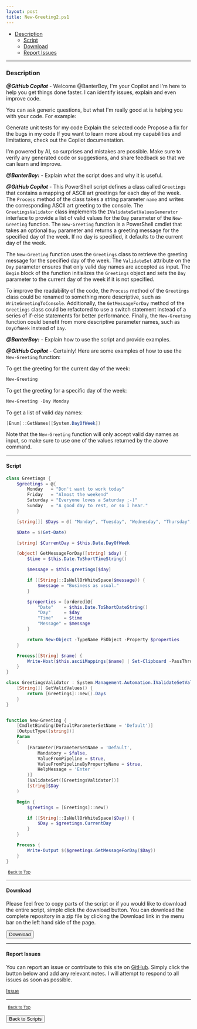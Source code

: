 ```yaml
---
layout: post
title: New-Greeting2.ps1
---
```


- [Description](#description)
  - [Script](#script)
  - [Download](#download)
  - [Report Issues](#report-issues)

---

### Description

**_@GitHub Copilot_** - Welcome @BanterBoy, I'm your Copilot and I'm here to help you get things done faster. I can identify issues, explain and even improve code.

You can ask generic questions, but what I'm really good at is helping you with your code. For example:

Generate unit tests for my code
Explain the selected code
Propose a fix for the bugs in my code
If you want to learn more about my capabilities and limitations, check out the Copilot documentation.

I'm powered by AI, so surprises and mistakes are possible. Make sure to verify any generated code or suggestions, and share feedback so that we can learn and improve.

**_@BanterBoy:_** - Explain what the script does and why it is useful.

**_@GitHub Copilot_** - This PowerShell script defines a class called `Greetings` that contains a mapping of ASCII art greetings for each day of the week. The `Process` method of the class takes a string parameter `name` and writes the corresponding ASCII art greeting to the console. The `GreetingsValidator` class implements the `IValidateSetValuesGenerator` interface to provide a list of valid values for the `Day` parameter of the `New-Greeting` function. The `New-Greeting` function is a PowerShell cmdlet that takes an optional `Day` parameter and returns a greeting message for the specified day of the week. If no day is specified, it defaults to the current day of the week.

The `New-Greeting` function uses the `Greetings` class to retrieve the greeting message for the specified day of the week. The `ValidateSet` attribute on the `Day` parameter ensures that only valid day names are accepted as input. The `Begin` block of the function initializes the `Greetings` object and sets the `Day` parameter to the current day of the week if it is not specified.

To improve the readability of the code, the `Process` method of the `Greetings` class could be renamed to something more descriptive, such as `WriteGreetingToConsole`. Additionally, the `GetMessageForDay` method of the `Greetings` class could be refactored to use a switch statement instead of a series of if-else statements for better performance. Finally, the `New-Greeting` function could benefit from more descriptive parameter names, such as `DayOfWeek` instead of `Day`.

**_@BanterBoy:_** - Explain how to use the script and provide examples.

**_@GitHub Copilot_** - Certainly! Here are some examples of how to use the `New-Greeting` function:

To get the greeting for the current day of the week:

```powershell
New-Greeting
```

To get the greeting for a specific day of the week:

```powershell
New-Greeting -Day Monday
```

To get a list of valid day names:

```powershell
[Enum]::GetNames([System.DayOfWeek])
```

Note that the `New-Greeting` function will only accept valid day names as input, so make sure to use one of the values returned by the above command.

---

#### Script

```powershell
class Greetings {
    $greetings = @{
        Monday   = "Don't want to work today"
        Friday   = "Almost the weekend"
        Saturday = "Everyone loves a Saturday ;-)"
        Sunday   = "A good day to rest, or so I hear."
    }

    [string[]] $Days = @( "Monday", "Tuesday", "Wednesday", "Thursday", "Friday", "Saturday", "Sunday" )

    $Date = $(Get-Date)

    [string] $CurrentDay = $this.Date.DayOfWeek

    [object] GetMessageForDay([string] $day) {
        $time = $this.Date.ToShortTimeString()

        $message = $this.greetings[$day]

        if ([String]::IsNullOrWhiteSpace($message)) {
            $message = "Business as usual."
        }

        $properties = [ordered]@{
            "Date"    = $this.Date.ToShortDateString()
            "Day"     = $day
            "Time"    = $time
            "Message" = $message
        }

        return New-Object -TypeName PSObject -Property $properties
    }

    Process([String] $name) {
        Write-Host($this.asciiMappings[$name] | Set-Clipboard -PassThru)
    }
}

class GreetingsValidator : System.Management.Automation.IValidateSetValuesGenerator {
    [String[]] GetValidValues() {
        return [Greetings]::new().Days
    }
}


function New-Greeting {
    [CmdletBinding(DefaultParameterSetName = 'Default')]
    [OutputType([string])]
    Param
    (
        [Parameter(ParameterSetName = 'Default',
            Mandatory = $false,
            ValueFromPipeline = $true,
            ValueFromPipelineByPropertyName = $true,
            HelpMessage = 'Enter '
        )]
        [ValidateSet([GreetingsValidator])]
        [string]$Day
    )

    Begin {
        $greetings = [Greetings]::new()

        if ([String]::IsNullOrWhiteSpace($Day)) {
            $Day = $greetings.CurrentDay
        }
    }

    Process {
        Write-Output $($greetings.GetMessageForDay($Day))
    }
}

```

<span style="font-size:11px;"><a href="#"><i class="fas fa-caret-up" aria-hidden="true" style="color: white; margin-right:5px;"></i>Back to Top</a></span>

---

#### Download

Please feel free to copy parts of the script or if you would like to download the entire script, simple click the download button. You can download the complete repository in a zip file by clicking the Download link in the menu bar on the left hand side of the page.

<button class="btn" type="submit" onclick="window.open('PowerShell/NewFunctions/New-Greeting2.ps1')">
    <i class="fa fa-cloud-download-alt">
    </i>
        Download
</button>

---

#### Report Issues

You can report an issue or contribute to this site on <a href="https://github.com/BanterBoy/scripts-blog/issues">GitHub</a>. Simply click the button below and add any relevant notes. I will attempt to respond to all issues as soon as possible.

<!-- Place this tag where you want the button to render. -->

<a class="github-button" href="https://github.com/BanterBoy/scripts-blog/issues/new?title=New-Greeting2.ps1&body=There is a problem with this function. Please find details below." data-show-count="true" aria-label="Issue BanterBoy/scripts-blog on GitHub">Issue</a>

---

<span style="font-size:11px;"><a href="#"><i class="fas fa-caret-up" aria-hidden="true" style="color: white; margin-right:5px;"></i>Back to Top</a></span>

<a href="/menu/_pages/scripts.html">
    <button class="btn">
        <i class='fas fa-reply'>
        </i>
            Back to Scripts
    </button>
</a>

[1]: http://ecotrust-canada.github.io/markdown-toc
[2]: https://github.com/googlearchive/code-prettify
